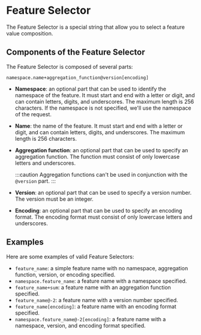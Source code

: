 # Feature Selector

The Feature Selector is a special string that allow you to select a feature value composition.

## Components of the Feature Selector

The Feature Selector is composed of several parts:

```
namespace.name+aggregation_function@version[encoding]
```

* **Namespace**: an optional part that can be used to identify the namespace of the feature. It must start and end with
  a letter or digit, and can contain letters, digits, and underscores. The maximum length is 256 characters.
  If the namespace is not specified, we'll use the namespace of the request.
* **Name**: the name of the feature. It must start and end with a letter or digit, and can contain letters, digits, and
  underscores. The maximum length is 256 characters.
* **Aggregation function**: an optional part that can be used to specify an aggregation function. The function must
  consist of only lowercase letters and underscores.

  :::caution 
    Aggregation functions can't be used in conjunction with the `@version` part.
  :::
* **Version**: an optional part that can be used to specify a version number. The version must be an integer.
* **Encoding**: an optional part that can be used to specify an encoding format. The encoding format must consist of
  only lowercase letters and underscores.

## Examples

Here are some examples of valid Feature Selectors:

* `feature_name`: a simple feature name with no namespace, aggregation function, version, or encoding specified.
* `namespace.feature_name`: a feature name with a namespace specified.
* `feature_name+sum`: a feature name with an aggregation function specified.
* `feature_name@-2`: a feature name with a version number specified.
* `feature_name[encoding]`: a feature name with an encoding format specified.
* `namespace.feature_name@-2[encoding]`: a feature name with a namespace, version, and encoding format specified.
